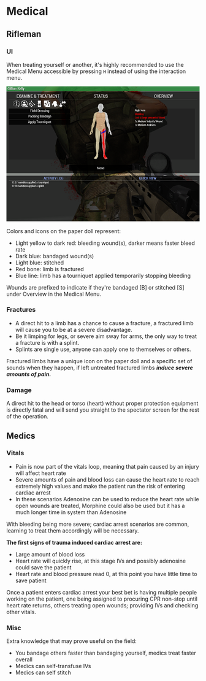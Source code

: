 # Medical

## Rifleman

### UI

When treating yourself or another, it's highly recommended to use the Medical Menu accessible by pressing `H` instead of using the interaction menu.

![Diagram](img/medical_menu.png)

Colors and icons on the paper doll represent:

 - Light yellow to dark red: bleeding wound(s), darker means faster bleed rate
 - Dark blue: bandaged wound(s)
 - Light blue: stitched
 - Red bone: limb is fractured
 - Blue line: limb has a tourniquet applied temporarily stopping bleeding  

Wounds are prefixed to indicate if they're bandaged [B] or stitched [S] under Overview in the Medical Menu.

### Fractures

- A direct hit to a limb has a chance to cause a fracture, a fractured limb will cause you to be at a severe disadvantage.
- Be it limping for legs, or severe aim sway for arms, the only way to treat a fracture is with a splint.
- Splints are single use, anyone can apply one to themselves or others.

Fractured limbs have a unique icon on the paper doll and a specific set of sounds when they happen, if left untreated fractured limbs ***induce severe amounts of pain.***

### Damage

A direct hit to the head or torso (heart) without proper protection equipment is directly fatal and will send you straight to the spectator screen for the rest of the operation.

## Medics

### Vitals

- Pain is now part of the vitals loop, meaning that pain caused by an injury will affect heart rate
- Severe amounts of pain and blood loss can cause the heart rate to reach extremely high values and make the patient run the risk of entering cardiac arrest
 - In these scenarios Adenosine can be used to reduce the heart rate while open wounds are treated, Morphine could also be used but it has a much longer time in system than Adenosine

With bleeding being more severe; cardiac arrest scenarios are common, learning to treat them accordingly will be necessary.

**The first signs of trauma induced cardiac arrest are:**

- Large amount of blood loss
- Heart rate will quickly rise, at this stage IVs and possibly adenosine could save the patient
- Heart rate and blood pressure read 0, at this point you have little time to save patient

Once a patient enters cardiac arrest your best bet is having multiple people working on the patient, one being assigned to procuring CPR non-stop until heart rate returns, others treating open wounds; providing IVs and checking other vitals.

### Misc

Extra knowledge that may prove useful on the field:

- You bandage others faster than bandaging yourself, medics treat faster overall
- Medics can self-transfuse IVs
- Medics can self stitch
